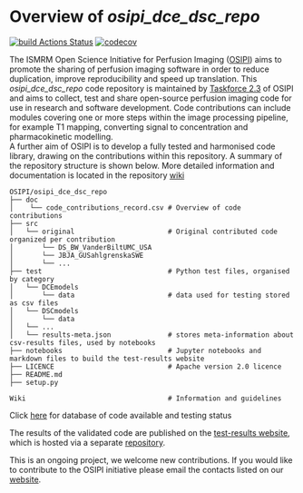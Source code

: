 # Overview of *osipi_dce_dsc_repo*

[![build Actions Status](https://github.com/OSIPI/osipi_dce_dsc_repo/workflows/ci/badge.svg)](https://github.com/OSIPI/osipi_dce_dsc_repo/actions)
[![codecov](https://codecov.io/gh/OSIPI/osipi_dce_dsc_repo/branch/develop/graph/badge.svg?token=ZR3RPV8Y0B)](https://codecov.io/gh/OSIPI/osipi_dce_dsc_repo)

The ISMRM Open Science Initiative for Perfusion Imaging ([OSIPI](https://www.osipi.org/)) aims to promote the 
sharing of perfusion imaging software in order to reduce duplication, improve reproducibility and speed up translation. 
This *osipi_dce_dsc_repo* code repository is maintained by [Taskforce 2.3](https://www.osipi.org/task-force-2-3/) of 
OSIPI and aims to collect, test and share open-source perfusion imaging code for use in research and software development. 
Code contributions can include modules covering one or more steps within the image processing pipeline, for example 
T1 mapping, converting signal to concentration and pharmacokinetic modelling.  
A further aim of OSIPI is to develop a fully tested and harmonised code library, drawing on the contributions within 
this repository. 
A summary of the repository structure is shown below. More detailed information and documentation is located in the repository [wiki](https://github.com/OSIPI/osipi_dce_dsc_repo/wiki)

```
OSIPI/osipi_dce_dsc_repo
├── doc
│    └── code_contributions_record.csv # Overview of code contributions
├── src
│   └── original                       # Original contributed code organized per contribution
│       └── DS_BW_VanderBiltUMC_USA
│       └── JBJA_GUSahlgrenskaSWE
│       └── ...
├── test                               # Python test files, organised by category
│   └── DCEmodels
│       └── data                       # data used for testing stored as csv files
│   └── DSCmodels
│       └── data
│   └── ...
│   └── results-meta.json              # stores meta-information about csv-results files, used by notebooks
├── notebooks                          # Jupyter notebooks and markdown files to build the test-results website
├── LICENCE                            # Apache version 2.0 licence
├── README.md
├── setup.py

Wiki                                   # Information and guidelines 
```

Click [here](https://github.com/OSIPI/osipi_dce_dsc_repo/blob/develop/doc/code_contributions_record.csv) for database of code available and testing status 

The results of the validated code are published on the [test-results website](http://osipi.org/DCE-DSC-MRI_TestResults), which is hosted via a separate [repository](https://github.com/OSIPI/DCE-DSC-MRI_TestResults).



This is an ongoing project, we welcome new contributions. 
If you would like to contribute to the OSIPI initiative please email the contacts listed on our [website](https://www.osipi.org/task-force-2-3/).